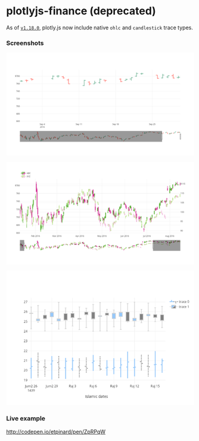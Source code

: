 # plotlyjs-finance (deprecated)

As of [`v1.18.0`](https://github.com/plotly/plotly.js/releases/tag/v1.18.0), plotly.js now include native 
`ohlc` and `candlestick` trace types. 


### Screenshots

![image](https://raw.githubusercontent.com/plotly/plotly.js/master/test/image/baselines/ohlc_first.png)

![image](https://raw.githubusercontent.com/plotly/plotly.js/master/test/image/baselines/candlestick_double-y-axis.png)

![image](https://raw.githubusercontent.com/plotly/plotly.js/master/test/image/baselines/finance_style.png)


### Live example

http://codepen.io/etpinard/pen/ZpRPqW

